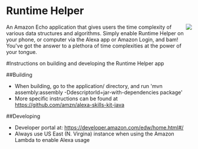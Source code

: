 # Runtime Helper


<img align="right" src="https://lh3.googleusercontent.com/zNer4K7Iln830vrZ_Z1wGXPVE8agFXUYJCX_ZlRu8aD-THCDpYaaiwZz_slTLPa142k=w300">

An Amazon Echo application that gives users the time complexity of various data structures and algorithms. 
Simply enable Runtime Helper on your phone, or computer via the Alexa app or Amazon Login, and bam! You've got the answer to a plethora of time complexities at the power of your tongue.







#Instructions on building and developing the Runtime Helper app


##Building
- When building, go to the application/ directory, and run 'mvn assembly:assembly -DdescriptorId=jar-with-dependencies package'
- More specific instructions can be found at https://github.com/amzn/alexa-skills-kit-java

##Developing
- Developer portal at: https://developer.amazon.com/edw/home.html#/
- Always use US East (N. Virgina) instance when using the Amazon Lambda to enable Alexa usage


